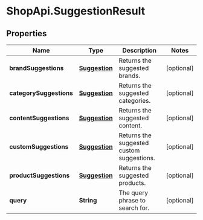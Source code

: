 # ShopApi.SuggestionResult

## Properties
Name | Type | Description | Notes
------------ | ------------- | ------------- | -------------
**brandSuggestions** | [**Suggestion**](Suggestion.md) | Returns the suggested brands. | [optional] 
**categorySuggestions** | [**Suggestion**](Suggestion.md) | Returns the suggested categories. | [optional] 
**contentSuggestions** | [**Suggestion**](Suggestion.md) | Returns the suggested content. | [optional] 
**customSuggestions** | [**Suggestion**](Suggestion.md) | Returns the suggested custom suggestions. | [optional] 
**productSuggestions** | [**Suggestion**](Suggestion.md) | Returns the suggested products. | [optional] 
**query** | **String** | The query phrase to search for. | [optional] 



